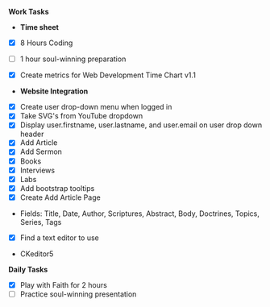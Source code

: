 **Work Tasks**

- **Time sheet**
- [X] 8 Hours Coding
- [ ] 1 hour soul-winning preparation

- [X] Create metrics for Web Development Time Chart v1.1

- **Website Integration**
- [X] Create user drop-down menu when logged in
- [X] Take SVG's from YouTube dropdown
- [X] Display user.firstname, user.lastname, and user.email on user drop down header
- [X] Add Article
- [X] Add Sermon
- [X] Books
- [X] Interviews
- [X] Labs
- [X] Add bootstrap tooltips
- [X] Create Add Article Page
- Fields: Title, Date, Author, Scriptures, Abstract, Body, Doctrines, Topics, Series, Tags
- [X] Find a text editor to use
- CKeditor5

**Daily Tasks**

- [X] Play with Faith for 2 hours
- [ ] Practice soul-winning  presentation